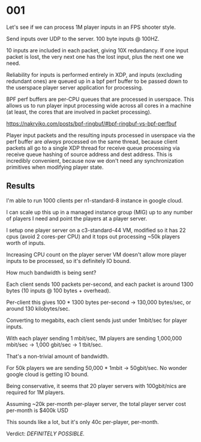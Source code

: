 # 001

Let's see if we can process 1M player inputs in an FPS shooter style. 

Send inputs over UDP to the server. 100 byte inputs @ 100HZ.

10 inputs are included in each packet, giving 10X redundancy. If one input packet is lost, the very next one has the lost input, plus the next one we need.

Reliability for inputs is performed entirely in XDP, and inputs (excluding redundant ones) are queued up in a bpf perf buffer to be passed down to the userspace player server application for processing.

BPF perf buffers are per-CPU queues that are processed in userspace. This allows us to run player input processing wide across all cores in a machine (at least, the cores that are involved in packet processing).

https://nakryiko.com/posts/bpf-ringbuf/#bpf-ringbuf-vs-bpf-perfbuf

Player input packets and the resulting inputs processed in userspace via the perf buffer are *always* processed on the same thread, because client packets all go to a single XDP thread for receive queue processing via receive queue hashing of source address and dest address. This is incredibly convenient, because now we don't need any synchronization primitives when modifying player state.

## Results

I'm able to run 1000 clients per n1-standard-8 instance in google cloud. 

I can scale up this up in a managed instance group (MIG) up to any number of players I need and point the players at a player server.

I setup one player server on a c3-standard-44 VM, modified so it has 22 cpus (avoid 2 cores-per CPU) and it tops out processing ~50k players worth of inputs.

Increasing CPU count on the player server VM doesn't allow more player inputs to be processed, so it's definitely IO bound.

How much bandwidth is being sent? 

Each client sends 100 packets per-second, and each packet is around 1300 bytes (10 inputs @ 100 bytes + overhead).

Per-client this gives 100 * 1300 bytes per-second -> 130,000 bytes/sec, or around 130 kilobytes/sec.

Converting to megabits, each client sends just under 1mbit/sec for player inputs.

With each player sending 1 mbit/sec, 1M players are sending 1,000,000 mbit/sec -> 1,000 gbit/sec -> 1 tbit/sec.

That's a non-trivial amount of bandwidth. 

For 50k players we are sending 50,000 * 1mbit -> 50gbit/sec. No wonder google cloud is getting IO bound.

Being conservative, it seems that 20 player servers with 100gbit/nics are required for 1M players.

Assuming ~20k per-month per-player server, the total player server cost per-month is $400k USD

This sounds like a lot, but it's only 40c per-player, per-month.

Verdict: *DEFINITELY POSSIBLE.*
